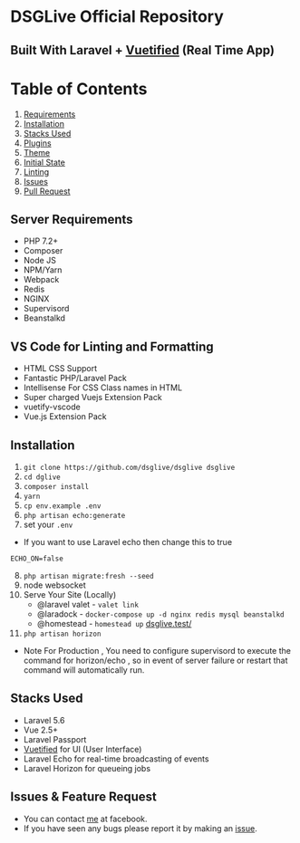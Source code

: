 # DSGLive Official Repository

## Built With Laravel + [Vuetified](https://github.com/codeitlikemiley/vuetified) (Real Time App)

# Table of Contents

1.  [Requirements](#requirements)
2.  [Installation](#installation)
3.  [Stacks Used](#stacks-used)
4.  [Plugins](#plugins)
5.  [Theme](#theme)
6.  [Initial State](#initial-state)
7.  [Linting](#linting)
8.  [Issues](#issues)
9.  [Pull Request](#pull-request)

## Server Requirements

- PHP 7.2+
- Composer
- Node JS
- NPM/Yarn
- Webpack
- Redis
- NGINX
- Supervisord
- Beanstalkd

## VS Code for Linting and Formatting

- HTML CSS Support
- Fantastic PHP/Laravel Pack
- Intellisense For CSS Class names in HTML
- Super charged Vuejs Extension Pack
- vuetify-vscode
- Vue.js Extension Pack

## Installation

1.  `git clone https://github.com/dsglive/dsglive dsglive`
2.  `cd dglive`
3.  `composer install`
4.  `yarn`
5.  `cp env.example .env`
6.  `php artisan echo:generate`
7.  set your `.env`

- If you want to use Laravel echo then change this to true

```
ECHO_ON=false
```

8.  `php artisan migrate:fresh --seed`
9.  node websocket
10. Serve Your Site (Locally)
    - @laravel valet - `valet link`
    - @laradock - `docker-compose up -d nginx redis mysql beanstalkd`
    - @homestead - `homestead up`
      [dsglive.test/](dsglive.test)
11. `php artisan horizon`

- Note For Production , You need to configure supervisord to execute the command for horizon/echo , so in event of server failure or restart that command will automatically run.

## Stacks Used

- Laravel 5.6
- Vue 2.5+
- Laravel Passport
- [Vuetified](https://github.com/codeitlikemiley/vuetified) for UI (User Interface)
- Laravel Echo for real-time broadcasting of events
- Laravel Horizon for queueing jobs

## Issues & Feature Request

- You can contact [me](https://www.facebook.com/uriah.san) at facebook.
- If you have seen any bugs please report it by making an [issue](https://github.com/dsglive/dsglive/issues).
